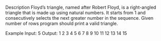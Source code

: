 Description
Floyd’s triangle, named after Robert Floyd, is a right-angled triangle that is made up using natural numbers. It starts from 1 and consecutively selects the next greater number in the sequence. Given number of rows program should print a valid triangle.

Example
Input: 5
Output:
1
2 3
4 5 6
7 8 9 10
11 12 13 14 15
